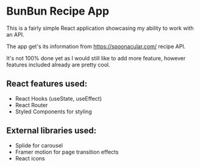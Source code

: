 # BunBun Recipe App

This is a fairly simple React application showcasing my ability to work with an API.

The app get's its information from https://spoonacular.com/ recipe API.

It's not 100% done yet as I would still like to add more feature, however features included already are pretty cool.

## React features used:

- React Hooks (useState, useEffect)
- React Router
- Styled Components for styling

## External libraries used:

- Splide for carousel
- Framer motion for page transition effects
- React icons
